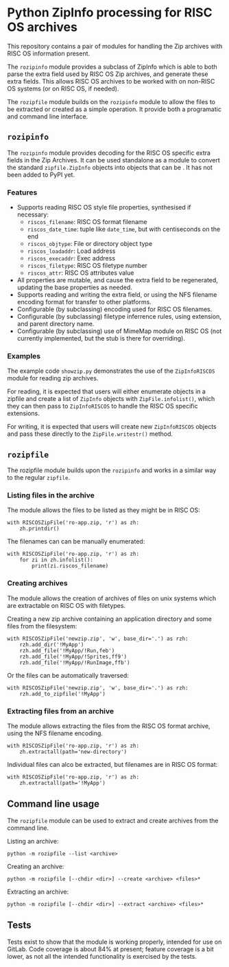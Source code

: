 # Python ZipInfo processing for RISC OS archives

This repository contains a pair of modules for handling the Zip archives with RISC OS information present.

The `rozipinfo` module provides a subclass of ZipInfo which is able to both parse the extra field used by RISC OS Zip archives, and generate these extra fields. This allows RISC OS archives to be worked with on non-RISC OS systems (or on RISC OS, if needed).

The `rozipfile` module builds on the `rozipinfo` module to allow the files to be extracted or created as a simple operation. It provide both a programatic and command line interface.

## `rozipinfo`

The `rozipinfo` module provides decoding for the RISC OS specific extra fields in the Zip Archives.
It can be used standalone as a module to convert the standard `zipfile.ZipInfo` objects into objects that can be . It has not been added to PyPI yet.

### Features

* Supports reading RISC OS style file properties, synthesised if necessary:
    * `riscos_filename`: RISC OS format filename
    * `riscos_date_time`: tuple like `date_time`, but with centiseconds on the end
    * `riscos_objtype`: File or directory object type
    * `riscos_loadaddr`: Load address
    * `riscos_execaddr`: Exec address
    * `riscos_filetype`: RISC OS filetype number
    * `riscos_attr`: RISC OS attributes value
* All properties are mutable, and cause the extra field to be regenerated, updating the base properties as needed.
* Supports reading and writing the extra field, or using the NFS filename encoding format for transfer to other platforms.
* Configurable (by subclassing) encoding used for RISC OS filenames.
* Configurable (by subclassing) filetype inferrence rules, using extension, and parent directory name.
* Configurable (by subclassing) use of MimeMap module on RISC OS (not currently implemented, but the stub is there for overriding).

### Examples

The example code `showzip.py` demonstrates the use of the `ZipInfoRISCOS` module for reading zip archives.

For reading, it is expected that users will either enumerate objects in a zipfile and create a list of `ZipInfo` objects with `ZipFile.infolist()`, which they can then pass to `ZipInfoRISCOS` to handle the RISC OS specific extensions.

For writing, it is expected that users will create new `ZipInfoRISCOS` objects and pass these directly to the `ZipFile.writestr()` method.


## `rozipfile`

The rozipfile module builds upon the `rozipinfo` and works in a similar way to the regular `zipfile`.

### Listing files in the archive

The module allows the files to be listed as they might be in RISC OS:

    with RISCOSZipFile('ro-app.zip, 'r') as zh:
        zh.printdir()

The filenames can can be manually enumerated:

    with RISCOSZipFile('ro-app.zip, 'r') as zh:
        for zi in zh.infolist():
            print(zi.riscos_filename)


### Creating archives

The module allows the creation of archives of files on unix systems which are extractable on RISC OS with filetypes.

Creating a new zip archive containing an application directory and some files from the filesystem:

    with RISCOSZipFile('newzip.zip', 'w', base_dir='.') as rzh:
        rzh.add_dir('!MyApp')
        rzh.add_file('!MyApp/!Run,feb')
        rzh.add_file('!MyApp/!Sprites,ff9')
        rzh.add_file('!MyApp/!RunImage,ffb')

Or the files can be automatically traversed:

    with RISCOSZipFile('newzip.zip', 'w', base_dir='.') as rzh:
        rzh.add_to_zipfile('!MyApp')


### Extracting files from an archive

The module allows extracting the files from the RISC OS format archive, using the NFS filename
encoding.

    with RISCOSZipFile('ro-app.zip, 'r') as zh:
        zh.extractall(path='new-directory')

Individual files can alco be extracted, but filenames are in RISC OS format:

    with RISCOSZipFile('ro-app.zip, 'r') as zh:
        zh.extractall(path='!MyApp')


## Command line usage

The `rozipfile` module can be used to extract and create archives from the command line.

Listing an archive:

    python -m rozipfile --list <archive>

Creating an archive:

    python -m rozipfile [--chdir <dir>] --create <archive> <files>*

Extracting an archive:

    python -m rozipfile [--chdir <dir>] --extract <archive> <files>*


## Tests

Tests exist to show that the module is working properly, intended for use on GitLab.
Code coverage is about 84% at present; feature coverage is a bit lower, as not all the intended functionality is exercised by the tests.
